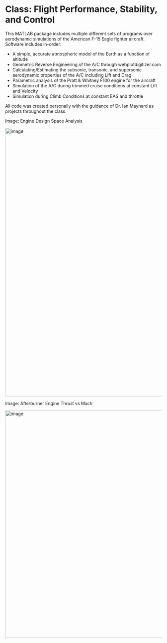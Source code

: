 # Class: Flight Performance, Stability, and Control

This MATLAB package includes multiple different sets of programs over aerodynamic simulations of the American F-15 Eagle fighter aircraft. Software includes in-order:

 - A simple, accurate atmospheric model of the Earth as a function of altitude
 - Geometric Reverse Engineering of the A/C through webplotdigitizer.com
 - Calculating/Estimating the subsonic, transonic, and supersonic aerodynamic properties of the A/C including Lift and Drag
 - Parametric analysis of the Pratt & Whitney F100 engine for the aircraft
 - Simulation of the A/C during trimmed cruise conditions at constant Lift and Velocity
 - Simulation during Climb Conditions at constant EAS and throttle

All code was created personally with the guidance of Dr. Ian Maynard as projects throughout the class.

Image: Engine Design Space Analysis

<img width="1125" height="861" alt="image" src="https://github.com/user-attachments/assets/922b1ded-5ff3-4ca7-958d-ba2d0ff3bb1f" />

Image: Afterburner Engine Thrust vs Mach

<img width="975" height="729" alt="image" src="https://github.com/user-attachments/assets/6cd78275-6465-44f2-b2e4-bac5d89a6f51" />

